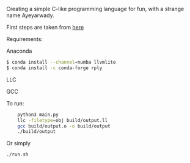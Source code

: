 Creating a simple C-like programming language for fun, with a strange name Ayeyarwady.

First steps are taken from [here](https://medium.com/@marcelogdeandrade/writing-your-own-programming-language-and-compiler-with-python-a468970ae6df)

Requirements:

Anaconda
```bash
$ conda install --channel=numba llvmlite
$ conda install -c conda-forge rply
```
LLC

GCC

To run:

```bash
    python3 main.py
    llc -filetype=obj build/output.ll
    gcc build/output.o -o build/output
    ./build/output
```

Or simply 
```bash
./run.sh
```
